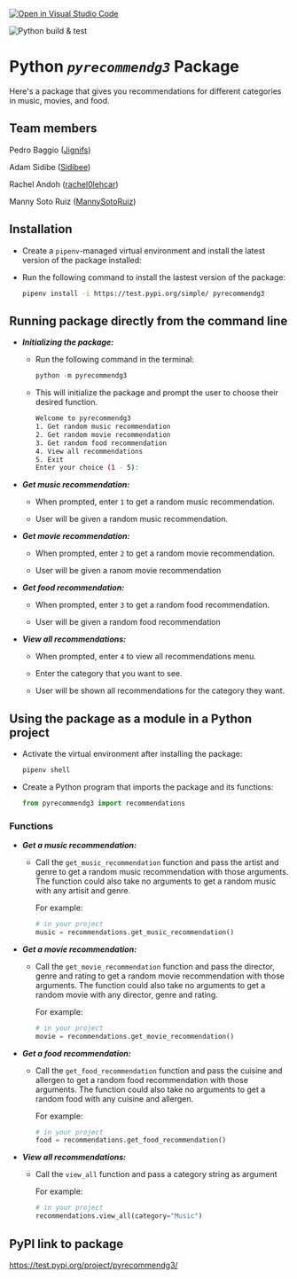 [![Open in Visual Studio Code](https://classroom.github.com/assets/open-in-vscode-c66648af7eb3fe8bc4f294546bfd86ef473780cde1dea487d3c4ff354943c9ae.svg)](https://classroom.github.com/online_ide?assignment_repo_id=9088947&assignment_repo_type=AssignmentRepo)

![Python build & test](https://github.com/software-students-fall2022/python-package-exercise-project-3-team-3/actions/workflows/build.yaml/badge.svg)

# Python *`pyrecommendg3`* Package

Here's a package that gives you recommendations for different categories in music, movies, and food. 



## Team members
Pedro Baggio ([Jignifs](https://github.com/Jignifs))

Adam Sidibe ([Sidibee](https://github.com/sidibee))

Rachel Andoh ([rachel0lehcar](https://github.com/rachel0lehcar))

Manny Soto Ruiz ([MannySotoRuiz](https://github.com/MannySotoRuiz))

## Installation

- Create a `pipenv`-managed virtual environment and install the latest version of the package installed:

- Run the following command to install the lastest version of the package:

  ```bash
  pipenv install -i https://test.pypi.org/simple/ pyrecommendg3
  ```

## Running package directly from the command line

- **_Initializing the package:_**

  - Run the following command in the terminal:

    ```python
    python -m pyrecommendg3
    ```

  - This will initialize the package and prompt the user to choose their desired function.

    ```bash
    Welcome to pyrecommendg3
    1. Get random music recommendation
    2. Get random movie recommendation
    3. Get random food recommendation
    4. View all recommendations
    5. Exit
    Enter your choice (1 - 5):
    ```

- **_Get music recommendation:_**

  - When prompted, enter `1` to get a random music recommendation.

  - User will be given a random music recommendation.

- **_Get movie recommendation:_**

  - When prompted, enter `2` to get a random movie recommendation.

  - User will be given a ranom movie recommendation

- **_Get food recommendation:_**

  - When prompted, enter `3` to get a random food recommendation.

  - User will be given a random food recommendation

- **_View all recommendations:_**

  - When prompted, enter `4` to view all recommendations menu.

  - Enter the category that you want to see.
  
  - User will be shown all recommendations for the category they want.

## Using the package as a module in a Python project

- Activate the virtual environment after installing the package:

  ```python
  pipenv shell
  ```

- Create a Python program that imports the package and its functions:

  ```python
  from pyrecommendg3 import recommendations
  ```

### Functions

- **_Get a music recommendation:_**

  - Call the `get_music_recommendation` function and pass the artist and genre to get a random music recommendation with those arguments. The function could also take no arguments to get a random music with any artisit and genre.

    For example:

    ```python
    # in your project
    music = recommendations.get_music_recommendation()
    ```

- **_Get a movie recommendation:_**

  - Call the `get_movie_recommendation` function and pass the director, genre and rating to get a random movie recommendation with those arguments. The function could also take no arguments to get a random movie with any director, genre and rating.

    For example:

    ```python
    # in your project
    movie = recommendations.get_movie_recommendation()
    ```

- **_Get a food recommendation:_**

  - Call the `get_food_recommendation` function and pass the cuisine and allergen to get a random food recommendation with those arguments. The function could also take no arguments to get a random food with any cuisine and allergen.

    For example:

    ```python
    # in your project
    food = recommendations.get_food_recommendation()
    ```

- **_View all recommendations:_**

  - Call the `view_all` function and pass a category string as argument

    For example:

    ```python
    # in your project
    recommendations.view_all(category="Music")
    ```
## PyPI link to package
<https://test.pypi.org/project/pyrecommendg3/>